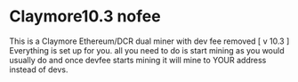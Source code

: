 # Claymore10.3 nofee
This is a Claymore Ethereum/DCR dual miner with dev fee removed [ v 10.3 ]
Everything is set up for you. all you need to do is start mining as you would usually do and once devfee starts mining it will mine to YOUR address instead of devs.

